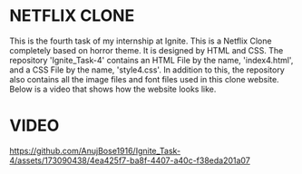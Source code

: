 # NETFLIX CLONE
This is the fourth task of my internship at Ignite. This is a Netflix Clone completely based on horror theme. It is designed by HTML and CSS. The repository 'Ignite_Task-4' contains an HTML File by the name, 'index4.html', and a CSS File by the name, 'style4.css'. In addition to this, the repository also contains all the image files and font files used in this clone website. Below is a video that shows how the website looks like.
# VIDEO
https://github.com/AnujBose1916/Ignite_Task-4/assets/173090438/4ea425f7-ba8f-4407-a40c-f38eda201a07
